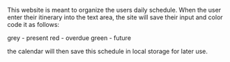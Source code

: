 This  website is meant to organize the users daily schedule. When the user enter their itinerary into the text area, the site will save their input and color code it as follows:

grey - present
red - overdue
green - future

 the calendar will then save this schedule in local storage for later use.